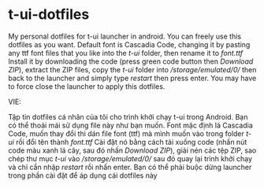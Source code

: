 # t-ui-dotfiles
My personal dotfiles for t-ui launcher in android.
You can freely use this dotfiles as you want.
Default font is Cascadia Code, changing it by pasting any ttf font files that you like into the *t-ui* folder, then rename it to *font.ttf*
Install it by downloading the code (press green code button then *Download ZIP*), extract the ZIP files, copy the *t-ui* folder into */storage/emulated/0/* then back to the launcher and simply type *restart* then press enter.
You may have to force close the launcher to apply this dotfiles.

VIE:

Tập tin dotfiles cá nhân của tôi cho trình khởi chạy t-ui trong Android.
Bạn có thể thoải mái sử dụng file này như bạn muốn.
Font mặc định là Cascadia Code, muốn thay đổi thì dán file font (ttf) mà mình muốn vào trong folder *t-ui* rồi đổi tên thành *font.ttf*
Cài đặt nó bằng cách tải xuống code (nhấn nút code màu xanh lá cây, sau đó nhấn *Download ZIP*), giải nén các tệp ZIP, sao chép thư mục *t-ui* vào */storage/emulated/0/* sau đó quay lại trình khởi chạy và chỉ cần nhập *restart* rồi nhấn enter.
Bạn có thể phải buộc dừng launcher trong phần cài đặt để áp dụng cái dotfiles này
